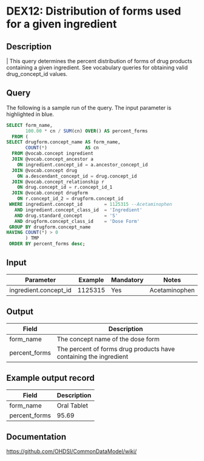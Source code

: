 <!---
Group:drug exposure
Name:DEX12 Distribution of forms used for a given ingredient
Author:Patrick Ryan
CDM Version: 5.3
-->

# DEX12: Distribution of forms used for a given ingredient

## Description
| This query determines the percent distribution of forms of drug products containing a given ingredient. See  vocabulary queries for obtaining valid drug_concept_id values.

## Query
The following is a sample run of the query. The input parameter is highlighted in  blue.

```sql
SELECT form_name,
       100.00 * cn / SUM(cn) OVER() AS percent_forms
  FROM (
SELECT drugform.concept_name AS form_name,
       COUNT(*)              AS cn
  FROM @vocab.concept ingredient
  JOIN @vocab.concept_ancestor a
    ON ingredient.concept_id = a.ancestor_concept_id
  JOIN @vocab.concept drug
    ON a.descendant_concept_id = drug.concept_id
  JOIN @vocab.concept_relationship r
    ON drug.concept_id = r.concept_id_1
  JOIN @vocab.concept drugform
    ON r.concept_id_2 = drugform.concept_id
 WHERE ingredient.concept_id        = 1125315 --Acetaminophen
   AND ingredient.concept_class_id  = 'Ingredient'
   AND drug.standard_concept        = 'S'
   AND drugform.concept_class_id    = 'Dose Form'
 GROUP BY drugform.concept_name
HAVING COUNT(*) > 0
       ) TMP
 ORDER BY percent_forms desc;
```

## Input

|  Parameter |  Example |  Mandatory |  Notes |
| --- | --- | --- | --- |
|  ingredient.concept_id |  1125315 |  Yes |  Acetaminophen |

## Output

|  Field |  Description |
| --- | --- |
| form_name | The concept name of the dose form |
| percent_forms | The percent of forms drug products have containing the ingredient |

## Example output record

|  Field |  Description |
| --- | --- |
| form_name |  Oral Tablet |
| percent_forms |  95.69 |

## Documentation
https://github.com/OHDSI/CommonDataModel/wiki/
